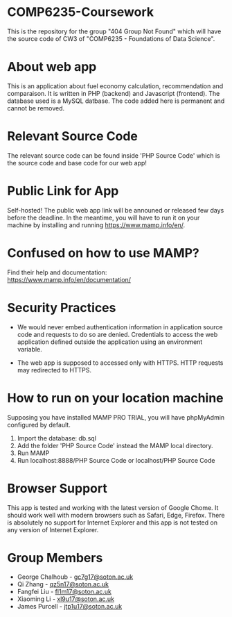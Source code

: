 # COMP6235-Coursework
This is the repository for the group "404 Group Not Found" which will have the source code of CW3 of "COMP6235 - Foundations of Data Science".

# About web app
This is an application about fuel economy calculation, recommendation and comparaison. It is written in PHP (backend) and Javascript (frontend). The database used is a MySQL datbase. The code added here is permanent and cannot be removed.

# Relevant Source Code
The relevant source code can be found inside 'PHP Source Code' which is the source code and base code for our web app! 

 
 # Public Link for App 
Self-hosted! The public web app link will be announed or released few days before the deadline. In the meantime, you will have to run it on your machine by installing and running https://www.mamp.info/en/. 

# Confused on how to use MAMP? 
Find their help and documentation: https://www.mamp.info/en/documentation/

# Security Practices
 - We would never embed authentication information in application source code and requests to do so are denied.  Credentials to access the web application defined outside the application using an environment variable.
 
 - The web app is supposed to accessed only with HTTPS. HTTP requests may redirected to HTTPS.

 # How to run on your location machine
 
 Supposing you have installed MAMP PRO TRIAL, you will have phpMyAdmin configured by default.  
 
 1. Import the database: db.sql 
 2. Add the folder 'PHP Source Code' instead the MAMP local directory.
 3. Run MAMP 
 4. Run localhost:8888/PHP Source Code or localhost/PHP Source Code 
 
 # Browser Support
 This app is tested and working with the latest version of Google Chome. It should work well with modern browsers such as Safari, Edge, Firefox. There is absolutely no support for Internet Explorer and this app is not tested on any version of Internet Explorer. 

# Group Members
 - George Chalhoub - gc7g17@soton.ac.uk 
 - Qi Zhang - qz5n17@soton.ac.uk
 - Fangfei Liu - fl1m17@soton.ac.uk
 - Xiaoming Li - xl9u17@soton.ac.uk
 - James Purcell - jtp1u17@soton.ac.uk 
 

